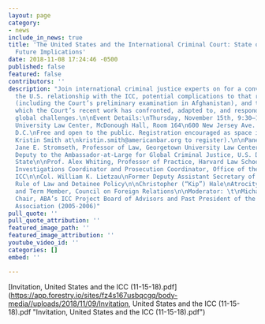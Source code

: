 ```yaml
---
layout: page
category:
- news
include_in_news: true
title: 'The United States and the International Criminal Court: State of Play and
  Future Implications'
date: 2018-11-08 17:24:46 -0500
published: false
featured: false
contributors: ''
description: "Join international criminal justice experts on for a conversation exploring
  the U.S. relationship with the ICC, potential complications to that relationship
  (including the Court’s preliminary examination in Afghanistan), and the ways in
  which the Court’s recent work has confronted, adapted to, and responded to pressing
  global challenges.\n\nEvent Details:\nThursday, November 15th, 9:30–11:00 am\nGeorgetown
  University Law Center, McDonough Hall, Room 164\n600 New Jersey Ave. NW, Washington
  D.C.\nFree and open to the public. Registration encouraged as space is limited (email
  Kristin Smith at\nkristin.smith@americanbar.org to register).\n\nPanelists: \nProf.
  Jane E. Stromseth, Professor of Law, Georgetown University Law Center and Former
  Deputy to the Ambassador-at-Large for Global Criminal Justice, U.S. Department of
  State\n\nProf. Alex Whiting, Professor of Practice, Harvard Law School and Former
  Investigations Coordinator and Prosecution Coordinator, Office of the Prosecutor,
  ICC\n\nCol. William K. Lietzau\nFormer Deputy Assistant Secretary of Defense for
  Rule of Law and Detainee Policy\n\nChristopher (“Kip”) Hale\nAtrocity Crimes Attorney
  and Term Member, Council on Foreign Relations\n\nModerator: \t\nMichael S. Greco,
  Chair, ABA’s ICC Project Board of Advisors and Past President of the American Bar
  Association (2005-2006)"
pull_quote: ''
pull_quote_attribution: ''
featured_image_path: ''
featured_image_attribution: ''
youtube_video_id: ''
categories: []
embed: ''

---
```

[Invitation, United States and the ICC (11-15-18).pdf](https://app.forestry.io/sites/fz4s167usbqcgq/body-media//uploads/2018/11/09/Invitation, United States and the ICC (11-15-18).pdf "Invitation, United States and the ICC (11-15-18).pdf")